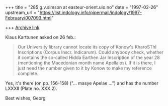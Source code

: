 +++
title = "285 g.v.simson at easteur-orient.uio.no"
date = "1997-02-26"
upstream_url = "https://list.indology.info/pipermail/indology/1997-February/007093.html"

+++
[Archive link](https://list.indology.info/pipermail/indology/1997-February/007093.html)

Klaus Karttunen asked on 26 feb.:
>Our University library cannot locate its copy of Konow's KharoSThI
>Inscriptions (Corpus Inscr. Indicarum). Could anybody check, whether it
>contains the so-called Hidda Earthen Jar Inscription of the year 28
>(mentioning the Macedonian month name Apellaios). If it is there, I just
>need the number given to it by Konow to make my reference complete.

Yes, it's there (on pp. 156-158) ("... masye Apelae ...") and has the
number LXXXII (Plate no. XXX.2).

Best wishes,
                        Georg






